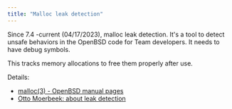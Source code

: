 ```yaml
---
title: "Malloc leak detection"
---
```


Since 7.4 -current (04/17/2023), malloc leak detection. It's a tool to 
detect unsafe behaviors in the OpenBSD code for Team developers. It needs
to have debug symbols. 

This tracks memory allocations to free them properly after use. 

Details:
* [malloc(3) - OpenBSD manual pages](http://man.openbsd.org/malloc)
* [Otto Moerbeek: about leak detection](https://www.undeadly.org/cgi?action=article;sid=20230417074903)
